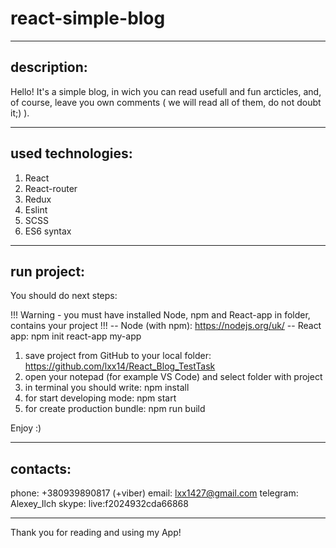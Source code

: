 # react-simple-blog

-----------------------------
description: 
-----------------------------
Hello! It's a simple blog, in wich you can read usefull and fun arcticles, and, of course,
leave you own comments ( we will read all of them, do not doubt it;) ).

-----------------------------
used technologies:
-----------------------------

1. React
2. React-router
3. Redux
4. Eslint
5. SCSS
6. ES6 syntax

------------------------------
run project: 
------------------------------

You should do next steps: 

!!! Warning - you must have installed Node, npm and React-app in folder, contains your project !!!
-- Node (with npm): https://nodejs.org/uk/
-- React app: npm init react-app my-app

1. save project from GitHub to your local folder: https://github.com/lxx14/React_Blog_TestTask
2. open your notepad (for example VS Code) and select folder with project
3. in terminal you should write: npm install 
4. for start developing mode: npm start
5. for create production bundle: npm run build

Enjoy :)

------------------------------
contacts:
------------------------------

phone: +380939890817 (+viber)
email: lxx1427@gmail.com
telegram: Alexey_Ilch
skype: live:f2024932cda66868

-------------------------------

Thank you for reading and using my App!